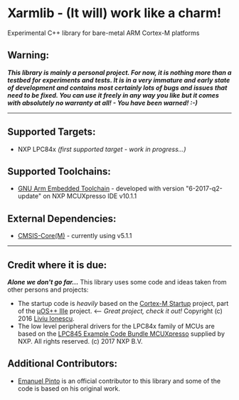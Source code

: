 # Xarmlib - (It will) work like a charm!
Experimental C++ library for bare-metal ARM Cortex-M platforms

## Warning:
***This library is mainly a personal project. For now, it is nothing more than a testbed for experiments and tests. It is in a very immature and early state of development and contains most certainly lots of bugs and issues that need to be fixed. You can use it freely in any way you like but it comes with absolutely no warranty at all! - You have been warned! :-)***

---
## Supported Targets:
- NXP LPC84x *(first supported target - work in progress...)*

## Supported Toolchains:
- [GNU Arm Embedded Toolchain](https://developer.arm.com/open-source/gnu-toolchain/gnu-rm) - developed with version "6-2017-q2-update" on NXP MCUXpresso IDE v10.1.1

## External Dependencies:
- [CMSIS-Core(M)](https://github.com/ARM-software/CMSIS_5) - currently using v5.1.1

---
## Credit where it is due:

***Alone we don't go far...*** This library uses some code and ideas taken from other persons and projects:  

- The startup code is *heavily* based on the [Cortex-M Startup](https://github.com/micro-os-plus/cortexm-startup-DEPRECATED) project, part of the [µOS++ IIIe](https://github.com/micro-os-plus) project. <-- *Great project, check it out!* Copyright (c) 2016 [Liviu Ionescu](https://github.com/ilg-ul).
- The low level peripheral drivers for the LPC84x family of MCUs are based on the [LPC845 Example Code Bundle MCUXpresso](https://www.nxp.com/downloads/en/software/LPC845-Example-Code-Bundle-MCUXpresso.zip) supplied by NXP. All rights reserved. (c) 2017 NXP B.V.  

## Additional Contributors:
- [Emanuel Pinto](https://github.com/emanuelpinto) is an official contributor to this library and some of the code is based on his original work.  
